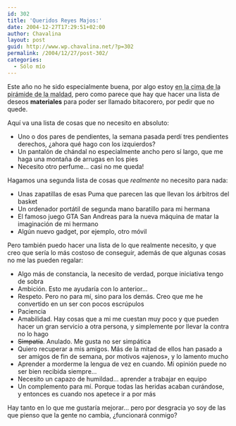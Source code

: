 ```yaml
---
id: 302
title: 'Queridos Reyes Majos:'
date: 2004-12-27T17:29:51+02:00
author: Chavalina
layout: post
guid: http://www.wp.chavalina.net/?p=302
permalink: /2004/12/27/post-302/
categories:
  - Sólo mío
---
```

Este a&ntilde;o no he sido especialmente buena, por algo estoy <acronym title="seg&uacute;n mis amigos">en la cima de la pirámide de la maldad</acronym>, pero como parece que hay que hacer una lista de deseos **materiales** para poder ser llamado bitacorero, por pedir que no quede.

Aquí va una lista de cosas que no necesito en absoluto:

  * Uno o dos pares de pendientes, la semana pasada perdí tres pendientes derechos, &iquest;ahora qué hago con los izquierdos?
  * Un pantalón de chándal no especialmente ancho pero sí largo, que me haga una monta&ntilde;a de arrugas en los pies
  * Necesito otro perfume… casi no me queda!

Hagamos una segunda lista de cosas que _realmente_ no necesito para nada:

  * Unas zapatillas de esas Puma que parecen las que llevan los árbitros del basket
  * Un ordenador portátil de segunda mano baratillo para mi hermana
  * El famoso juego GTA San Andreas para la nueva máquina de matar la imaginación de mi hermano
  * Alg&uacute;n nuevo gadget, por ejemplo, otro móvil

Pero también puedo hacer una lista de lo que realmente necesito, y que creo que sería lo más costoso de conseguir, además de que algunas cosas no me las pueden regalar:

  * Algo más de constancia, la necesito de verdad, porque iniciativa tengo de sobra
  * Ambición. Esto me ayudaría con lo anterior…
  * Respeto. Pero no para mí, sino para los demás. Creo que me he convertido en un ser con pocos escr&uacute;pulos
  * Paciencia
  * Amabilidad. Hay cosas que a mi me cuestan muy poco y que pueden hacer un gran servicio a otra persona, y simplemente por llevar la contra no lo hago
  * <s>Simpatía</s>. Anulado. Me gusta no ser simpática
  * Quiero recuperar a mis amigos. Más de la mitad de ellos han pasado a ser amigos de fin de semana, por motivos «ajenos», y lo lamento mucho
  * Aprender a morderme la lengua de vez en cuando. Mi opinión puede no ser bien recibida siempre…
  * Necesito un capazo de humildad… aprender a trabajar en equipo
  * Un complemento para mí. Porque todas las heridas acaban curándose, y entonces es cuando nos apetece ir a por más

Hay tanto en lo que me gustaría mejorar… pero por desgracia yo soy de las que pienso que la gente no cambia, &iquest;funcionará conmigo?